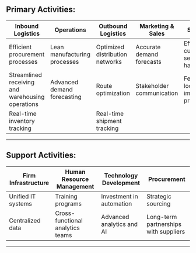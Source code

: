 ## Primary Activities:

| Inbound Logistics                                | Operations                   | Outbound Logistics              | Marketing & Sales         | Service                             |
| ------------------------------------------------ | ---------------------------- | ------------------------------- | ------------------------- | ----------------------------------- |
| Efficient procurement processes                  | Lean manufacturing processes | Optimized distribution networks | Accurate demand forecasts | Efficient customer service handling |
| Streamlined receiving and warehousing operations | Advanced demand forecasting  | Route optimization              | Stakeholder communication | Feedback loops to improve processes |
| Real-time inventory tracking                     |                              | Real-time shipment tracking     |                           |                                     |

---

## Support Activities:

| Firm Infrastructure | Human Resource Management        | Technology Development    | Procurement                           |
| ------------------- | -------------------------------- | ------------------------- | ------------------------------------- |
| Unified IT systems  | Training programs                | Investment in automation  | Strategic sourcing                    |
| Centralized data    | Cross-functional analytics teams | Advanced analytics and AI | Long-term partnerships with suppliers |

---
